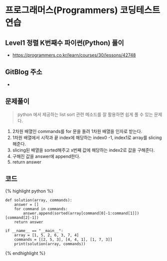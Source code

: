 # 프로그래머스(Programmers) 코딩테스트 연습

## Level1 정렬 K번째수 파이썬(Python) 풀이

- https://programmers.co.kr/learn/courses/30/lessons/42748

## GitBlog 주소

- 

## 문제풀이
> python 에서 제공하는 list sort 관련 메소드를 잘 활용하면 쉽게 풀 수 있는 문제다.

1. 2차원 배열인 commands를 for 문을 돌려 1차원 배열을 인자로 받는다.
2. 1차원 배열에서 시작과 끝 index에 해당하는 index0 -1, index1로 array를 slicing 해준다.
3. slicing된 배열을 sorted해주고 x번째 값에 해당하는 index2로 값을 구해준다.
4. 구해진 값을 answer에 append한다.
5. return answer

## 코드

{% highlight python %}

    def solution(array, commands):
        answer = []
        for command in commands:
            answer.append(sorted(array[command[0]-1:command[1]])[command[2]-1])
        return answer
    
    if __name__ == "__main__":
        array = [1, 5, 2, 6, 3, 7, 4]
        commands = [[2, 5, 3], [4, 4, 1], [1, 7, 3]]
        print(solution(array, commands))

{% endhighlight %}